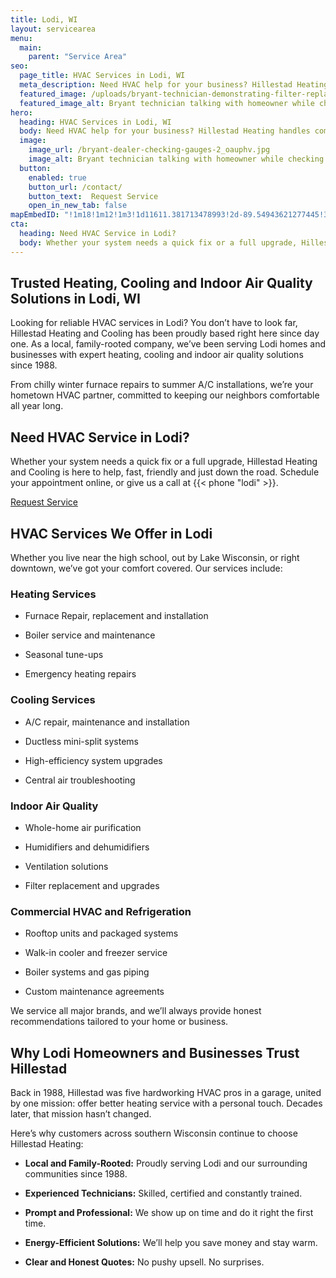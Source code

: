 ```yaml
---
title: Lodi, WI
layout: servicearea
menu:
  main:
    parent: "Service Area"
seo:
  page_title: HVAC Services in Lodi, WI
  meta_description: Need HVAC help for your business? Hillestad Heating handles commercial heating, cooling, refrigeration and more. Trusted in Wisconsin since 1988.
  featured_image: /uploads/bryant-technician-demonstrating-filter-replacement-1000.jpg
  featured_image_alt: Bryant technician talking with homeowner while checking air filter and furnace
hero: 
  heading: HVAC Services in Lodi, WI
  body: Need HVAC help for your business? Hillestad Heating handles commercial heating, cooling, refrigeration and more. Trusted in Wisconsin since 1988.
  image: 
    image_url: /bryant-dealer-checking-gauges-2_oauphv.jpg
    image_alt: Bryant technician talking with homeowner while checking air filter and furnace
  button:
    enabled: true
    button_url: /contact/ 
    button_text:  Request Service
    open_in_new_tab: false
mapEmbedID: "!1m18!1m12!1m3!1d11611.381713478993!2d-89.54943621277445!3d43.31749508791892!2m3!1f0!2f0!3f0!3m2!1i1024!2i768!4f13.1!3m3!1m2!1s0x88070fc26f2b7c43%3A0x883e3e596f929dbd!2sLodi%2C%20WI%2053555!5e0!3m2!1sen!2sus!4v1744766387496!5m2!1sen!2sus"
cta:
  heading: Need HVAC Service in Lodi?
  body: Whether your system needs a quick fix or a full upgrade, Hillestad Heating and Cooling is here to help, fast, friendly and just down the road. Schedule your appointment online, or give us a call at {{< phone "lodi" >}}.
---
```


## Trusted Heating, Cooling and Indoor Air Quality Solutions in Lodi, WI

Looking for reliable HVAC services in Lodi? You don’t have to look far, Hillestad Heating and Cooling has been proudly based right here since day one. As a local, family-rooted company, we’ve been serving Lodi homes and businesses with expert heating, cooling and indoor air quality solutions since 1988.

From chilly winter furnace repairs to summer A/C installations, we’re your hometown HVAC partner, committed to keeping our neighbors comfortable all year long.

<div class="breakout bg-black flow">
  <h2 class="no-margin">Need HVAC Service in Lodi?</h2>
<p class= "site-cta__middle">
Whether your system needs a quick fix or a full upgrade, Hillestad Heating and Cooling is here to help, fast, friendly and just down the road. Schedule your appointment online, or give us a call at {{< phone "lodi" >}}.
</p>
  <a class="btn btn--primary" href="/contact/">Request Service</a>

</div>

## HVAC Services We Offer in Lodi

Whether you live near the high school, out by Lake Wisconsin, or right downtown, we’ve got your comfort covered. Our services include: 

### Heating Services

* Furnace Repair, replacement and installation

* Boiler service and maintenance

* Seasonal tune-ups

* Emergency heating repairs

### Cooling Services

* A/C repair, maintenance and installation 

* Ductless mini-split systems 

* High-efficiency system upgrades

* Central air troubleshooting 

### Indoor Air Quality

* Whole-home air purification

* Humidifiers and dehumidifiers

* Ventilation solutions

* Filter replacement and upgrades

### Commercial HVAC and Refrigeration

* Rooftop units and packaged systems

* Walk-in cooler and freezer service

* Boiler systems and gas piping

* Custom maintenance agreements

We service all major brands, and we’ll always provide honest recommendations tailored to your home or business.

## Why Lodi Homeowners and Businesses Trust Hillestad

Back in 1988, Hillestad was five hardworking HVAC pros in a garage, united by one mission: offer better heating service with a personal touch. Decades later, that mission hasn’t changed.

Here’s why customers across southern Wisconsin continue to choose Hillestad Heating:

* **Local and Family-Rooted:** Proudly serving Lodi and our surrounding communities since 1988.

* **Experienced Technicians:** Skilled, certified and constantly trained.

* **Prompt and Professional:** We show up on time and do it right the first time.

* **Energy-Efficient Solutions:** We’ll help you save money and stay warm.

* **Clear and Honest Quotes:** No pushy upsell. No surprises.

